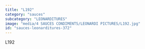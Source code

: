 ```yaml
---
title: "L192"
category: "sauces"
subcategory: "LEONARDITURES"
image: "media/4 SAUCES CONDIMENTS/LEONARDI PICTURES/L192.jpg"
id: "sauces-leonarditures-372"
---
```


L192
